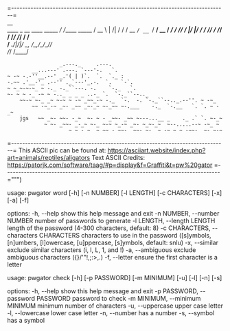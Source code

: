 =------------------------------------------------------------------------------=   
                                      __            
        ____ _      __   ____ _____ _/ /_____  _____
       / __ \ | /| / /  / __ `/ __ `/ __/ __ \/ ___/
      / /_/ / |/ |/ /  / /_/ / /_/ / /_/ /_/ / /    
     / .___/|__/|__/   \__, /\__,_/\__/\____/_/     
    /_/               /____/  

                     _.---._     .---.
            __...---' .---. `---'-.   `.
    ~ -~ -.-''__.--' _.'( | )`.  `.  `._ :
    -.~~ .'__-'_ .--'' ._`---'_.-.  `.   `-`.
    ~ ~_~-~-~_ ~ -._ -._``---. -.    `-._   `.
    ~- ~ ~ -_ -~ ~ -.._ _ _ _ ..-_ `.  `-._``--.._
        ~~-~ ~-_ _~ ~-~ ~ -~ _~~_-~ -._  `-.  -. `-._``--.._.--''. ~ -~_
            ~~ -~_-~ _~- _~~ _~-_~ ~-_~~ ~-.___    -._  `-.__   `. `. ~ -_~
        jgs   ~~ _~- ~~- -_~  ~- ~ - _~~- _~~ ~---...__ _    ._ .` `. ~-_~
                ~ ~- _~~- _-_~ ~-_ ~-~ ~_-~ _~- ~_~-_~  ~--.....--~ -~_ ~
                        ~ ~ - ~  ~ ~~ - ~~-  ~~- ~-  ~ -~ ~ ~ -~~-  ~- ~-~

=------------------------------------------------------------------------------=
 This ASCII pic can be found at: https://asciiart.website/index.php?art=animals/reptiles/aligators
 Text ASCII Credits: https://patorjk.com/software/taag/#p=display&f=Graffiti&t=pw%20gator
=------------------------------------------------------------------------------=""")

usage: pwgator word [-h] [-n NUMBER] [-l LENGTH] [-c CHARACTERS] [-x] [-a]
                    [-f]

options:
  -h, --help            show this help message and exit
  -n NUMBER, --number NUMBER
                        number of passwords to generate
  -l LENGTH, --length LENGTH
                        length of the password (4-300 characters, default: 8)
  -c CHARACTERS, --characters CHARACTERS
                        characters to use in the password ([s]ymbols,
                        [n]umbers, [l]owercase, [u]ppercase, [s]ymbols,
                        default: snlu)
  -x, --similar         exclude similar characters (i, l, L, 1, and !)
  -a, --ambiguous       exclude ambiguous characters ({}[]()/'"!,;:>,.)
  -f, --letter          ensure the first character is a letter
  
usage: pwgator check [-h] [-p PASSWORD] [-m MINIMUM] [-u] [-l] [-n] [-s]

options:
  -h, --help            show this help message and exit
  -p PASSWORD, --password PASSWORD
                        password to check
  -m MINIMUM, --minimum MINIMUM
                        minimum number of characters
  -u, --uppercase       upper case letter
  -l, --lowercase       lower case letter
  -n, --number          has a number
  -s, --symbol          has a symbol